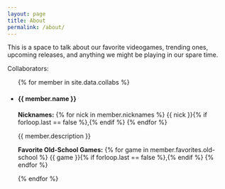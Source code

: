 ```yaml
---
layout: page
title: About
permalink: /about/
---
```


This is a space to talk about our favorite videogames, trending ones, upcoming releases, and anything we might be playing in our spare time.

Collaborators:
<ul>
{% for member in site.data.collabs %}
  <li>
    <h4>{{ member.name }}</h4>
    <p>
      <strong>Nicknames:</strong>
      {% for nick in member.nicknames %}
        <span>{{ nick }}{% if forloop.last == false %},{% endif %}</span>
      {% endfor %}
    </p>
    <p>{{ member.description }}</p>
    <p>
      <strong>Favorite Old-School Games:</strong>
      {% for game in member.favorites.old-school %}
        <span>{{ game }}{% if forloop.last == false %},{% endif %}</span>
      {% endfor %}
    </p>
  </li>
{% endfor %}
</ul>

<!-- You can find out more info about customizing your Jekyll theme, as well as basic Jekyll usage documentation at [jekyllrb.com](https://jekyllrb.com/) -->

<!-- You can find the source code for Minima at GitHub:
[jekyll][jekyll-organization] /
[minima](https://github.com/jekyll/minima)

You can find the source code for Jekyll at GitHub:
[jekyll][jekyll-organization] /
[jekyll](https://github.com/jekyll/jekyll)


[jekyll-organization]: https://github.com/jekyll -->

